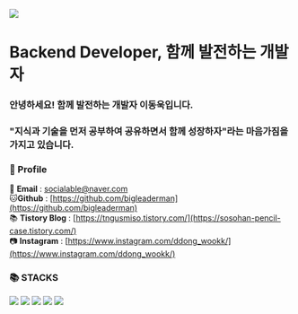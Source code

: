 <img src="https://capsule-render.vercel.app/api?type=waving&color=auto&height=200&section=header&text=DevelopeWithTeam&fontSize=90"/><br/>



# Backend Developer, 함께 발전하는 개발자

### 안녕하세요! 함께 발전하는 개발자 이동욱입니다.

### "지식과 기술을 먼저 공부하여 공유하면서 함께 성장하자"라는 마음가짐을 가지고 있습니다.


### 👦 Profile
📧 **Email** : 
socialable@naver.com</br>
🐱**Github** : 
[https://github.com/bigleaderman](https://github.com/bigleaderman)</br>
📚 **Tistory Blog** : 
[https://tngusmiso.tistory.com/](https://sosohan-pencil-case.tistory.com/)</br>
📷 **Instagram** : 
[https://www.instagram.com/ddong_wookk/](https://www.instagram.com/ddong_wookk/)</br>

### 📚 STACKS</br>
<div>
  <img src="https://img.shields.io/badge/java-007396?style=for-the-badge&logo=java&logoColor=white"> 
  <img src="https://img.shields.io/badge/python-3776AB?style=for-the-badge&logo=python&logoColor=white">
  <img src="https://img.shields.io/badge/mysql-4479A1?style=for-the-badge&logo=mysql&logoColor=white"> 
  <img src="https://img.shields.io/badge/spring-6DB33F?style=for-the-badge&logo=spring&logoColor=white">
  <img src="https://img.shields.io/badge/hadoop-6DB33F?style=for-the-badge&logo=spring&logoColor=white">
</div>

<!--
**bigleaderman/bigleaderman** is a ✨ _special_ ✨ repository because its `README.md` (this file) appears on your GitHub profile.

Here are some ideas to get you started:

- 🔭 I’m currently working on ...
- 🌱 I’m currently learning ...
- 👯 I’m looking to collaborate on ...
- 🤔 I’m looking for help with ...
- 💬 Ask me about ...
- 📫 How to reach me: ...
- 😄 Pronouns: ...
- ⚡ Fun fact: ...
-->
